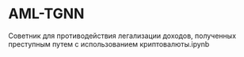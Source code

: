 # AML-TGNN

Советник для противодействия легализации доходов, полученных преступным путем с использованием криптовалюты.ipynb
